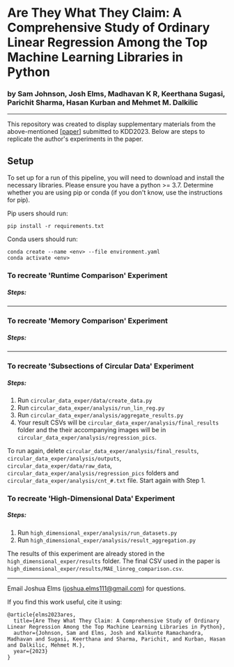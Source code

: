 # Are They What They Claim: A Comprehensive Study of Ordinary Linear Regression Among the Top Machine Learning Libraries in Python
### by Sam Johnson, Josh Elms, Madhavan K R, Keerthana Sugasi, Parichit Sharma, Hasan Kurban and Mehmet M. Dalkilic
---
This repository was created to display supplementary materials from the above-mentioned \[[paper]()\] submitted to KDD2023. Below are steps to replicate the author's experiments in the paper. 

## Setup
To set up for a run of this pipeline, you will need to download and install the necessary libraries. Please ensure you have a python >= 3.7. Determine whether you are using pip or conda (if you don't know, use the instructions for pip). 

Pip users should run:
```
pip install -r requirements.txt
```

Conda users should run:
```
conda create --name <env> --file environment.yaml
conda activate <env>
```


### To recreate 'Runtime Comparison' Experiment

##### Steps:
---

### To recreate 'Memory Comparison' Experiment

##### Steps:
---

### To recreate 'Subsections of Circular Data' Experiment

##### Steps:

1. Run `circular_data_exper/data/create_data.py`
2. Run `circular_data_exper/analysis/run_lin_reg.py`
3. Run `circular_data_exper/analysis/aggregate_results.py`
4. Your result CSVs will be `circular_data_exper/analysis/final_results` folder and the their accompanying images will be in `circular_data_exper/analysis/regression_pics`.

To run again, delete `circular_data_exper/analysis/final_results`, `circular_data_exper/analysis/outputs`, `circular_data_exper/data/raw_data`, `circular_data_exper/analysis/regression_pics` folders and `circular_data_exper/analysis/cnt_#.txt` file. Start again with Step 1.

### To recreate 'High-Dimensional Data' Experiment

##### Steps:

1. Run `high_dimensional_exper/analysis/run_datasets.py`
2. Run `high_dimensional_exper/analysis/result_aggregation.py`

The results of this experiment are already stored in the `high_dimensional_exper/results` folder. The final CSV used in the paper is `high_dimensional_exper/results/MAE_linreg_comparison.csv`.

---

Email Joshua Elms (joshua.elms111@gmail.com) for questions.

If you find this work useful, cite it using:
```
@article{elms2023ares,
  title={Are They What They Claim: A Comprehensive Study of Ordinary Linear Regression Among the Top Machine Learning Libraries in Python},
  author={Johnson, Sam and Elms, Josh and Kalkunte Ramachandra, Madhavan and Sugasi, Keerthana and Sharma, Parichit, and Kurban, Hasan and Dalkilic, Mehmet M.},
  year={2023}
}
```
